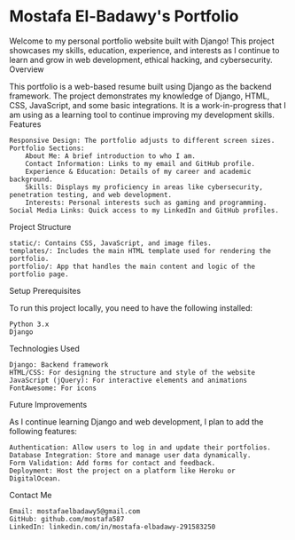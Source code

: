 # Mostafa El-Badawy's Portfolio

Welcome to my personal portfolio website built with Django! This project showcases my skills, education, experience, and interests as I continue to learn and grow in web development, ethical hacking, and cybersecurity.
Overview

This portfolio is a web-based resume built using Django as the backend framework. The project demonstrates my knowledge of Django, HTML, CSS, JavaScript, and some basic integrations. It is a work-in-progress that I am using as a learning tool to continue improving my development skills.
Features

    Responsive Design: The portfolio adjusts to different screen sizes.
    Portfolio Sections:
        About Me: A brief introduction to who I am.
        Contact Information: Links to my email and GitHub profile.
        Experience & Education: Details of my career and academic background.
        Skills: Displays my proficiency in areas like cybersecurity, penetration testing, and web development.
        Interests: Personal interests such as gaming and programming.
    Social Media Links: Quick access to my LinkedIn and GitHub profiles.

Project Structure

    static/: Contains CSS, JavaScript, and image files.
    templates/: Includes the main HTML template used for rendering the portfolio.
    portfolio/: App that handles the main content and logic of the portfolio page.

Setup
Prerequisites

To run this project locally, you need to have the following installed:

    Python 3.x
    Django

Technologies Used

    Django: Backend framework
    HTML/CSS: For designing the structure and style of the website
    JavaScript (jQuery): For interactive elements and animations
    FontAwesome: For icons
Future Improvements

As I continue learning Django and web development, I plan to add the following features:

    Authentication: Allow users to log in and update their portfolios.
    Database Integration: Store and manage user data dynamically.
    Form Validation: Add forms for contact and feedback.
    Deployment: Host the project on a platform like Heroku or DigitalOcean.

Contact Me

    Email: mostafaelbadawy5@gmail.com
    GitHub: github.com/mostafa587
    LinkedIn: linkedin.com/in/mostafa-elbadawy-291583250
